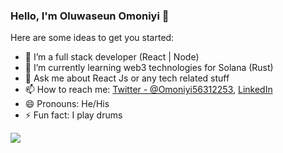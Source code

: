 ### Hello, I'm Oluwaseun Omoniyi 👋
<!--- 👯 I’m looking to collaborate on 
- 🤔 I’m looking for help with ...--> 
<!--
**omoniyi22/omoniyi22** is a ✨ _special_ ✨ repository because its `README.md` (this file) appears on your GitHub profile.
-->
Here are some ideas to get you started:

- 🔭 I’m a full stack developer (React | Node)
- 🌱 I’m currently learning web3 technologies for Solana (Rust)
- 💬 Ask me about React Js or any tech related stuff
- 📫 How to reach me: [Twitter - @Omoniyi56312253](https://twitter.com/Omoniyi56312253), [LinkedIn](https://www.linkedin.com/in/omoniyi-oluwaseun-a922401b4)
- 😄 Pronouns: He/His
- ⚡ Fun fact: I play drums

<img src="https://github-readme-stats.vercel.app/api?username=omoniyi22&&show_icons=true&title_color=ffffff&icon_color=bb2acf&text_color=daf7dc&bg_color=131515" >

